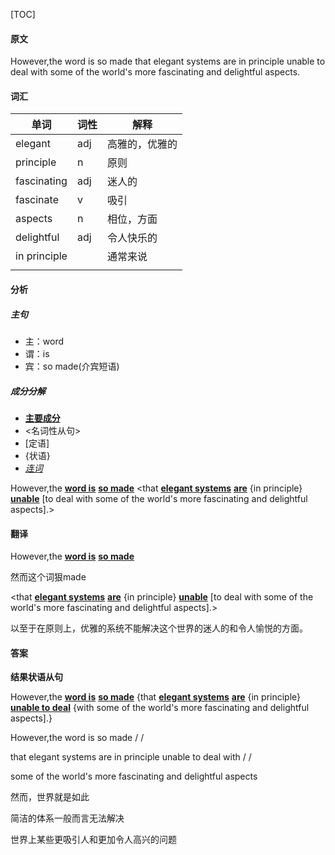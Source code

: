 [TOC]

#### 原文

However,the word is so made that elegant systems are in principle unable to deal with some of the world's more fascinating and delightful aspects.

#### 词汇

| 单词         | 词性 | 解释           |
| ------------ | ---- | -------------- |
| elegant      | adj  | 高雅的，优雅的 |
| principle    | n    | 原则           |
| fascinating  | adj  | 迷人的         |
| fascinate    | v    | 吸引           |
| aspects      | n    | 相位，方面     |
| delightful   | adj  | 令人快乐的     |
| in principle |      | 通常来说       |
|              |      |                |

 #### 分析

##### 主句

- 主：word
- 谓：is
- 宾：so made(介宾短语)

##### 成分分解

- **<u>主要成分</u>**
- <名词性从句>
- [定语]
- {状语}
- *<u>连词</u>*



However,the <u>**word is**</u> **<u>so made</u>** <that **<u>elegant systems</u>** **<u>are</u>** {in principle} **<u>unable</u>** [to deal with some of the world's more fascinating and delightful aspects].>



#### 翻译

However,the <u>**word is**</u> **<u>so made</u>**

然而这个词狠made

<that **<u>elegant systems</u>** **<u>are</u>** {in principle} **<u>unable</u>** [to deal with some of the world's more fascinating and delightful aspects].>

以至于在原则上，优雅的系统不能解决这个世界的迷人的和令人愉悦的方面。

#### 答案

**结果状语从句**

However,the <u>**word is**</u> **<u>so made</u>** {that **<u>elegant systems</u>** **<u>are</u>** {in principle} **<u>unable to deal</u>** {with some of the world's more fascinating and delightful aspects].}

However,the word is so made / / 

that elegant systems are in principle unable to deal with / / 

some of the world's more fascinating and delightful aspects

然而，世界就是如此

简洁的体系一般而言无法解决

世界上某些更吸引人和更加令人高兴的问题